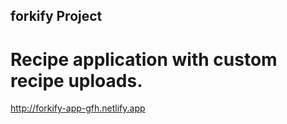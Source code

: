 ## forkify Project

# Recipe application with custom recipe uploads.

http://forkify-app-gfh.netlify.app
